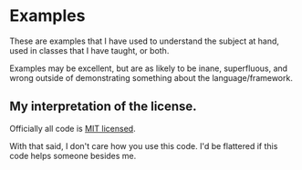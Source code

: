 # Examples

These are examples that I have used to understand the subject at hand, used in classes that I have taught, or both.

Examples may be excellent, but are as likely to be inane, superfluous, and wrong outside of demonstrating something about the language/framework.



## My interpretation of the license.

Officially all code is [MIT licensed](http://en.wikipedia.org/wiki/MIT_License).

With that said, I don't care how you use this code. I'd be flattered if this code helps someone besides me.
